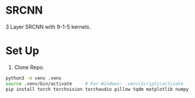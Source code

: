 # SRCNN

3 Layer SRCNN with 9-1-5 kernels.

# Set Up

1. Clone Repo.


```bash
python3 -m venv .venv
source .venv/bin/activate     # For Windows: .venv\Scripts\activate
pip install torch torchvision torchaudio pillow tqdm matplotlib numpy
